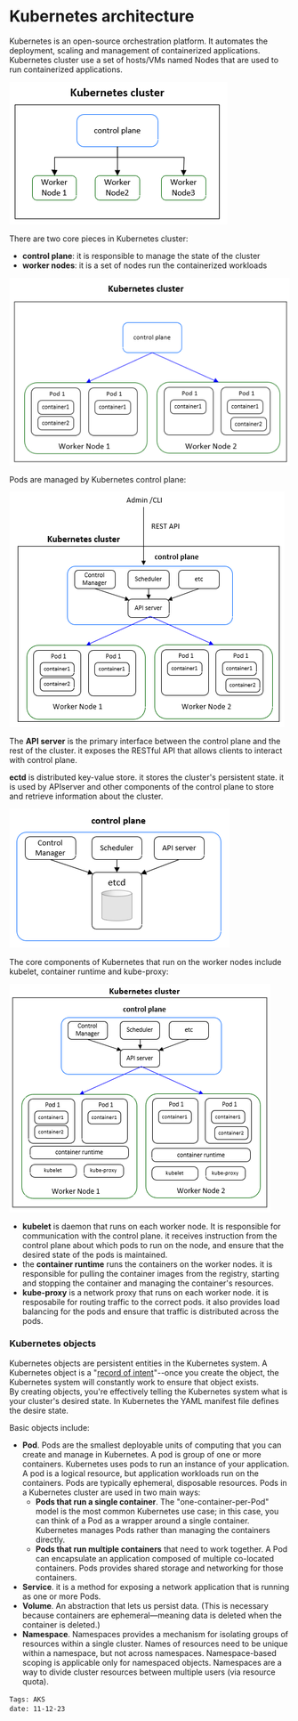 
<properties
pageTitle= 'Kubernetes overview'
description= "AKS hand-on episode 1: overview"
services="AKS"
documentationCenter="https://github.com/fabferri/"
authors="fabferri"
editor="fabferri"/>

<tags
   ms.service="AKS"
   ms.devlang="AKS"
   ms.topic="article"
   ms.tgt_pltfrm="AKS"
   ms.workload="AKS"
   ms.date="19/12/2023"
   ms.author="fabferri" />

# Kubernetes architecture
Kubernetes is an open-source orchestration platform. It automates the deployment, scaling and management of containerized applications.
Kubernetes cluster use a set of hosts/VMs named Nodes that are used to run containerized applications.

[![1]][1]

There are two core pieces in Kubernetes cluster: 
- **control plane**: it is responsible to manage the state of the cluster
- **worker nodes**: it is a set of nodes run the containerized workloads

[![2]][2]

Pods are managed by Kubernetes control plane:

[![3]][3]

The **API server** is the primary interface between the control plane and the rest of the cluster.
it exposes the RESTful API that allows clients to interact with control plane. <br>

**ectd** is distributed key-value store. it stores the cluster's persistent state. it is used by APIserver and other components of the control plane to store and retrieve information about the cluster.

[![4]][4]

The core components of Kubernetes that run on the worker nodes include kubelet, container runtime and kube-proxy:

[![5]][5]

- **kubelet** is daemon that runs on each worker node. It is responsible for communication with the control plane. it receives instruction from the control plane about which pods to run on the node, and ensure that the desired state of the pods is maintained. <br>
- the **container runtime** runs the containers on the worker nodes. it is responsible for pulling the container images from the registry, starting and stopping the container and managing the container's resources.
- **kube-proxy** is a network proxy that runs on each worker node. it is resposabile for routing traffic to the correct pods. it also provides load balancing for the pods and ensure that traffic is distributed across the pods.




### <a name="Kubernetes objects"></a> Kubernetes objects

Kubernetes objects are persistent entities in the Kubernetes system. A Kubernetes object is a "<ins>record of intent</ins>"--once you create the object, the Kubernetes system will constantly work to ensure that object exists. <br>
By creating objects, you're effectively telling the Kubernetes system what is your cluster's desired state. In Kubernetes the YAML manifest file defines the desire state. <br>

Basic objects include:
- **Pod**. Pods are the smallest deployable units of computing that you can create and manage in Kubernetes. A pod is group of one or more containers. Kubernetes uses pods to run an instance of your application. A pod is a logical resource, but application workloads run on the containers. Pods are typically ephemeral, disposable resources. Pods in a Kubernetes cluster are used in two main ways:
   - **Pods that run a single container**. The "one-container-per-Pod" model is the most common Kubernetes use case; in this case, you can think of a Pod as a wrapper around a single container. Kubernetes manages Pods rather than managing the containers directly.
   - **Pods that run multiple containers** that need to work together. A Pod can encapsulate an application composed of multiple co-located containers. Pods provides shared storage and networking for those containers.
- **Service**. it is a method for exposing a network application that is running as one or more Pods.
- **Volume**. An abstraction that lets us persist data. (This is necessary because containers are ephemeral—meaning data is deleted when the container is deleted.)
- **Namespace**. Namespaces provides a mechanism for isolating groups of resources within a single cluster. Names of resources need to be unique within a namespace, but not across namespaces. Namespace-based scoping is applicable only for namespaced objects. Namespaces are a way to divide cluster resources between multiple users (via resource quota).





<!--Image References-->
[1]: ./media/01.png "high level architecture based on control plane and worker nodes"
[2]: ./media/02.png "control plane and worker nodes"
[3]: ./media/03.png "containers running in the pods"
[4]: ./media/04.png "etcd"
[5]: ./media/05.png "components in the worker nodes"

<!--Link References-->



`Tags: AKS` <br>
`date: 11-12-23`

